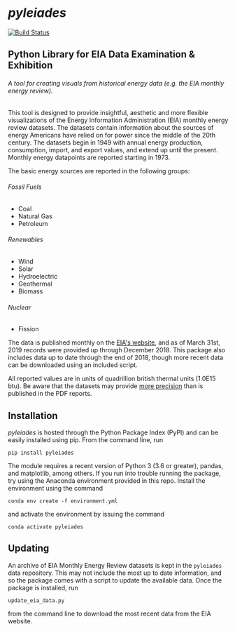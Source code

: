 # *pyleiades*
[![Build Status](https://travis-ci.org/mitchnegus/pyleiades.svg?branch=master)](https://travis-ci.org/mitchnegus/pyleiades)

## Python Library for EIA Data Examination & Exhibition

###### A tool for creating visuals from historical energy data (e.g. the EIA monthly energy review).
 
This tool is designed to provide insightful, aesthetic and more flexible visualizations of the Energy Information Administration (EIA) monthly energy review datasets.
The datasets contain information about the sources of energy Americans have relied on for power since the middle of the 20th century. 
The datasets begin in 1949 with annual energy production, consumption, import, and export values, and extend up until the present. 
Monthly energy datapoints are reported starting in 1973.

The basic energy sources are reported in the following groups:  

###### Fossil Fuels
* Coal
* Natural Gas
* Petroleum

###### Renewables
* Wind
* Solar
* Hydroelectric
* Geothermal
* Biomass

###### Nuclear
* Fission

The data is published monthly on the [EIA's website](https://www.eia.gov/totalenergy/data/monthly/), and as of March 31st, 2019 records were provided up through December 2018. This package also includes data up to date through the end of 2018, though more recent data can be downloaded using an included script. 

All reported values are in units of quadrillion british thermal units (1.0E15 btu). Be aware that the datasets may provide [more precision](https://www.eia.gov/totalenergy/data/monthly/dataunits.php) than is published in the PDF reports.

## Installation

_pyleiades_ is hosted through the Python Package Index (PyPI) and can be easily installed using pip.
From the command line, run

```
pip install pyleiades
```

The module requires a recent version of Python 3 (3.6 or greater), pandas, and matplotlib, among others.
If you run into trouble running the package, try using the Anaconda environment provided in this repo.
Install the environment using the command

```
conda env create -f environment.yml
```

and activate the environment by issuing the command

```
conda activate pyleiades
```

## Updating

An archive of EIA Monthly Energy Review datasets is kept in the `pyleiades` data repository. 
This may not include the most up to date information, and so the package comes with a script to update the available data.
Once the package is installed, run 

```
update_eia_data.py
```

from the command line to download the most recent data from the EIA website. 
